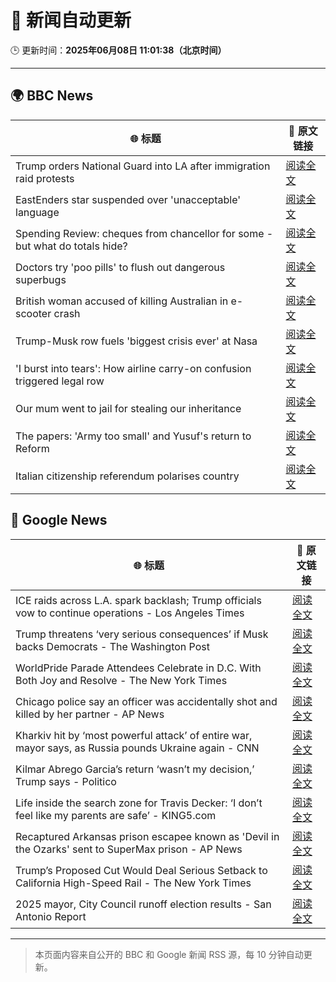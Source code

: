 # 🧠 新闻自动更新

🕒 更新时间：**2025年06月08日 11:01:38（北京时间）**

---

## 🌍 BBC News

| 🌐 标题 | 🔗 原文链接 |
|--------|-------------|
| Trump orders National Guard into LA after immigration raid protests | [阅读全文](https://www.bbc.com/news/articles/c4gkyggekgyo) |
| EastEnders star suspended over 'unacceptable' language | [阅读全文](https://www.bbc.com/news/articles/cx2qxd1e1pyo) |
| Spending Review: cheques from chancellor for some - but what do totals hide? | [阅读全文](https://www.bbc.com/news/articles/cx2x1e441p2o) |
| Doctors try 'poo pills' to flush out dangerous superbugs | [阅读全文](https://www.bbc.com/news/articles/clyge290l4xo) |
| British woman accused of killing Australian in e-scooter crash | [阅读全文](https://www.bbc.com/news/articles/c628122ex94o) |
| Trump-Musk row fuels 'biggest crisis ever' at Nasa | [阅读全文](https://www.bbc.com/news/articles/c87jq0djw00o) |
| 'I burst into tears': How airline carry-on confusion triggered legal row | [阅读全文](https://www.bbc.com/news/articles/cz70ny09x07o) |
| Our mum went to jail for stealing our inheritance | [阅读全文](https://www.bbc.com/news/articles/cvgdzznggdvo) |
| The papers: 'Army too small' and Yusuf's return to Reform | [阅读全文](https://www.bbc.com/news/articles/c8d12vly761o) |
| Italian citizenship referendum polarises country | [阅读全文](https://www.bbc.com/news/articles/c780yk3z2lyo) |

## 📰 Google News

| 🌐 标题 | 🔗 原文链接 |
|--------|-------------|
| ICE raids across L.A. spark backlash; Trump officials vow to continue operations - Los Angeles Times | [阅读全文](https://news.google.com/rss/articles/CBMikgFBVV95cUxPWk9pNWJFUXl5UVhqNkthd055eFdWRGdvWDZoRDhKV0ZLM2p3MjNiZTFzaFhlYW1VWWwydkhmREpsSF9BdkxtUmxUa3R3LTlXUUl4eEFEWEs2LUpUNHhXT2Z6MG9SZ015WkFrVTlMQVhrWHBVV3N4aUpTM0poYUUtZld3UEVHbVFRdWowNU40dnFfQQ?oc=5) |
| Trump threatens ‘very serious consequences’ if Musk backs Democrats - The Washington Post | [阅读全文](https://news.google.com/rss/articles/CBMigwFBVV95cUxQTk9XSWVkT2pVY0k2SS1acWdETTF6YnV0ckpDT1IyWXNOUWE5N0JQeWhvb3pfT191UFdIcHFMcTZaanZTUElaaV9Jby1QNW5EZFdJaDFkUG84TFUyZ3lCYVJ6SFJuMVB1VGZvUUozeHN0ZUVLeXFsM1dhLXdkMnlwQTdkOA?oc=5) |
| WorldPride Parade Attendees Celebrate in D.C. With Both Joy and Resolve - The New York Times | [阅读全文](https://news.google.com/rss/articles/CBMif0FVX3lxTE1vVDR1Sl91dzY5SEgwcG12aHE4U0VyOUtrd0FYTEtTdFZyWlF1WFBldzBQQUZWVjJldzk4ZjF3SWRUbVpyNFFLWXQtT2ZJM0xOaFRuV1laWnpvZ2x3eEpkakFCUDltT1ZpUWhaYTAyUnZWYnhrMmZRQzNxSFFsNE0?oc=5) |
| Chicago police say an officer was accidentally shot and killed by her partner - AP News | [阅读全文](https://news.google.com/rss/articles/CBMinAFBVV95cUxNdTdYU1ZMU1duS1F4VzdDZ19rdDFYeDNyRXgwRDFvcktrQXR0T25wOUZxQUJFUkJpZlU0bndTcDlGMzdGMHB4VkN6MVN6eW80bFpGU0k1ckhRZXVVdzlEdGh4ZEVJbGxtYU5jMi1Pd3g0SkxRLUkySHZlV2JDVE5ZUjhYRXpGUnJIWmlSOGFJWGd1aDNaX0JUTjc5OUc?oc=5) |
| Kharkiv hit by ‘most powerful attack’ of entire war, mayor says, as Russia pounds Ukraine again - CNN | [阅读全文](https://news.google.com/rss/articles/CBMigwFBVV95cUxOOFdYQkpWa2xwc3RiV3VTYjYwbjlBZFl5SkdlYzdydXZrc2FBcmx0OFNUM25QakZUSF9kVGhUOWJ0UWpDZHBHbWh1ek1yYnNpWUNranlqX1hnYlFZSHlESlpoalYwUWlYZF9XQkV4MEZWSG1YOHFDWHBPOU5IcUdtQW43WdIBiAFBVV95cUxPbjVUZzBxRlNlSndSMkdRWnJEZmcxMGRqbTJ5WXFJWmdnTS1zNmNUZWthOXV6OTdVVjNoQnJqUVhKRml0YzVaaG90TTNvbWwxRjYzbWVnV0pKcGVrRmdtRHNiYUwxSERvVTI0ZXJLMTNNMFducWZwUGk0V0EtR2V2RWdiZmdCQ0Ff?oc=5) |
| Kilmar Abrego Garcia’s return ‘wasn’t my decision,’ Trump says - Politico | [阅读全文](https://news.google.com/rss/articles/CBMiiwFBVV95cUxOb2ctR0x5czhMdW9aMllQLUpnMWczeW9yMm14NERtYVFzZGZXS1g1c2FKamtnRzRTTUMwZkNfRDNJblIwZWpPVXVSTl9mS3hORUxmdlJZTTVrTEdtdTNmRnFtSEwzRUFTZDlMaVk4NzU4MnRCd2tRX2FWdkl2VTl3UVpMTWhqWEVoc3Mw?oc=5) |
| Life inside the search zone for Travis Decker: ‘I don’t feel like my parents are safe’ - KING5.com | [阅读全文](https://news.google.com/rss/articles/CBMiuwFBVV95cUxON0VPeWtFSUlsUjFHb3lKRUVMS0hCOTZ1alY5OHVQeWlqZTRkXzhTc0ZmQlplY0tyRTZJV3IxQmxSVFFtM3NPTkFBckVTRmJwNV91OGY4YVpkYk9yZEgwLWN5S0FOTlpCUmJDV1h2X0RVZ21jT1FxaTRtd2VVeGQxb0k1RUhObnVHc1BQZUkxdjJZelFCaWR0eHZaenlyWGRoM1ZEdzZXWWZiOUl6eVduWmRBN0lNMHFfZ1Rr?oc=5) |
| Recaptured Arkansas prison escapee known as 'Devil in the Ozarks' sent to SuperMax prison - AP News | [阅读全文](https://news.google.com/rss/articles/CBMiswFBVV95cUxQVjhaelZoYzFlcFBObXVoQUpsYlJxcmhZVFZEOVJRTGhDVThOaXQ4Mmp0VTNIak16YVVoUVZrQkhtbzlzN21rblNpMnpCRXo1b3NkY3diX0VUT2s2OEhTMDB6azV0NG84ODRRLUtGRG9EZi12T2w1dW9sX0h4dGpjY3pnRVBHM0JPNlctdndJaUZndjl4QjZQTHpNZGlVXzNIZXRvb3hTOVRzbGRBY0tVVm94SQ?oc=5) |
| Trump’s Proposed Cut Would Deal Serious Setback to California High-Speed Rail - The New York Times | [阅读全文](https://news.google.com/rss/articles/CBMijgFBVV95cUxOakRHSlVzZFR1TUZsZXd3UG9qSF9rbmJTUVR4YWdUanRfbHR6NnBBVi04ODNma1RPZXlQU0d5Q1Y5Z0xHZWhCZnE0VlByWjB0NFBHTXVlamc5NzJZMlJIaGxyYW4tWE9QWWZTbFhDRFRCWU1BTHZUQi1HTUFxSnVHRkdIODZsZ050NXM5X3B3?oc=5) |
| 2025 mayor, City Council runoff election results - San Antonio Report | [阅读全文](https://news.google.com/rss/articles/CBMirwFBVV95cUxPTFp4Um5va0RYSktNOGs1U1FqLXliRk9uNEdZaS1HX1RLc0VCZmpuM200TmNBYVJobmREQ01taFRwdGZxQldDZEJXOTJuOTBXREpQd1VjRUliZ3cwQkRONTc1Z1l5RXcwTkpOelZsVTQtU3prTS1JQTZTd3NMRm5YSlJ2c0VzQkJ1UGEtN1RjMnNaVERIaTBhSzVUel92SXlYQ09UaVdDbFZuVkRBdFhv?oc=5) |

---
> 本页面内容来自公开的 BBC 和 Google 新闻 RSS 源，每 10 分钟自动更新。